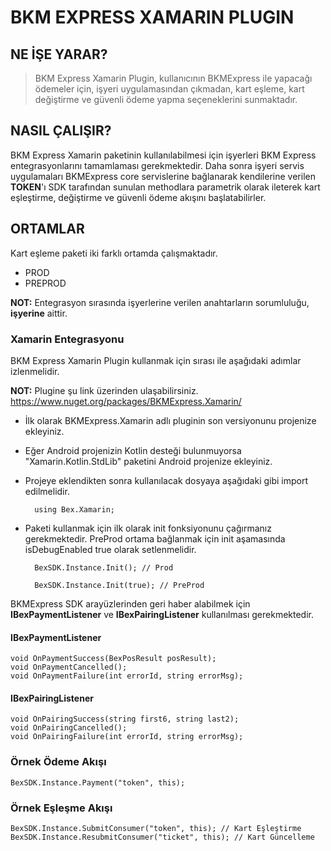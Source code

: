 # BKM EXPRESS XAMARIN PLUGIN

## NE İŞE YARAR?
> BKM Express Xamarin Plugin, kullanıcının BKMExpress ile yapacağı ödemeler için, işyeri uygulamasından çıkmadan, kart eşleme, kart değiştirme ve güvenli ödeme yapma seçeneklerini sunmaktadır.

## NASIL ÇALIŞIR?

BKM Express Xamarin paketinin kullanılabilmesi için işyerleri BKM Express entegrasyonlarını tamamlaması gerekmektedir. Daha sonra işyeri servis uygulamaları BKMExpress core servislerine bağlanarak kendilerine verilen **TOKEN**'ı SDK tarafından sunulan methodlara parametrik olarak ileterek kart eşleştirme, değiştirme ve güvenli ödeme akışını başlatabilirler.

## ORTAMLAR

Kart eşleme paketi iki farklı ortamda çalışmaktadır. 
* PROD
* PREPROD

**NOT:** Entegrasyon sırasında işyerlerine verilen anahtarların sorumluluğu, **işyerine** aittir.

### Xamarin Entegrasyonu

 BKM Express Xamarin Plugin kullanmak için sırası ile aşağıdaki adımlar izlenmelidir.
 
**NOT:** Plugine şu link üzerinden ulaşabilirsiniz. https://www.nuget.org/packages/BKMExpress.Xamarin/ 

* İlk olarak BKMExpress.Xamarin adlı pluginin son versiyonunu projenize ekleyiniz.

* Eğer Android projenizin Kotlin desteği bulunmuyorsa "Xamarin.Kotlin.StdLib" paketini Android projenize ekleyiniz.

* Projeye eklendikten sonra kullanılacak dosyaya aşağıdaki gibi import edilmelidir.

        using Bex.Xamarin;

* Paketi kullanmak için ilk olarak init fonksiyonunu çağırmanız gerekmektedir. PreProd ortama bağlanmak için init aşamasında isDebugEnabled true olarak setlenmelidir.

        BexSDK.Instance.Init(); // Prod
    
        BexSDK.Instance.Init(true); // PreProd
    
BKMExpress SDK arayüzlerinden geri haber alabilmek için **IBexPaymentListener** ve **IBexPairingListener** kullanılması gerekmektedir.

#### IBexPaymentListener
    void OnPaymentSuccess(BexPosResult posResult);
    void OnPaymentCancelled();
    void OnPaymentFailure(int errorId, string errorMsg);
    
#### IBexPairingListener
    void OnPairingSuccess(string first6, string last2);
    void OnPairingCancelled();
    void OnPairingFailure(int errorId, string errorMsg);
    
    
### Örnek Ödeme Akışı
    BexSDK.Instance.Payment("token", this);

### Örnek Eşleşme Akışı
    BexSDK.Instance.SubmitConsumer("token", this); // Kart Eşleştirme
    BexSDK.Instance.ResubmitConsumer("ticket", this); // Kart Güncelleme
